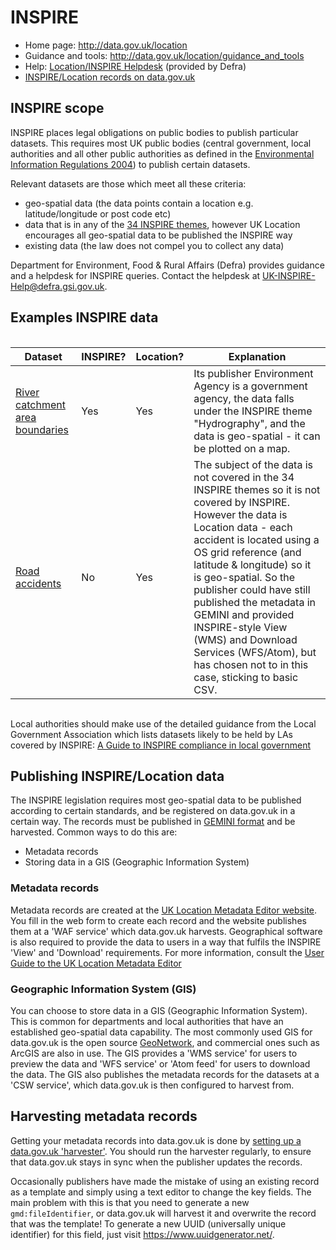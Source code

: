 # INSPIRE

* Home page: <http://data.gov.uk/location>
* Guidance and tools: <http://data.gov.uk/location/guidance_and_tools>
* Help: [Location/INSPIRE Helpdesk](mailto:UK-INSPIRE-Help@defra.gsi.gov.uk) (provided by Defra)
* [INSPIRE/Location records on data.gov.uk](http://data.gov.uk/data/search?UKLP=True)

## INSPIRE scope

INSPIRE places legal obligations on public bodies to publish particular datasets. This requires most UK public bodies (central government, local authorities and all other public authorities as defined in the [Environmental Information Regulations 2004](http://www.legislation.gov.uk/uksi/2004/3391/contents/made)) to publish certain datasets.

Relevant datasets are those which meet all these criteria:

* geo-spatial data (the data points contain a location e.g. latitude/longitude or post code etc)
* data that is in any of the [34 INSPIRE themes](http://inspire.ec.europa.eu/index.cfm/pageid/2/list/7), however UK Location encourages all geo-spatial data to be published the INSPIRE way
* existing data (the law does not compel you to collect any data)

Department for Environment, Food & Rural Affairs (Defra) provides guidance and a helpdesk for INSPIRE queries. Contact the helpdesk at [UK-INSPIRE-Help@defra.gsi.gov.uk](mailto:UK-INSPIRE-Help@defra.gsi.gov.uk).

## Examples INSPIRE data

<div style="height:1px;font-size:1px;">&nbsp;</div>

| Dataset | INSPIRE? | Location? | Explanation |
| ------- | -------- | --------- | ----------- |
| [River catchment area boundaries](http://data.gov.uk/dataset/water-framework-directive-river-waterbody-catchments-wms) | Yes | Yes | Its publisher Environment Agency is a government agency, the data falls under the INSPIRE theme "Hydrography", and the data is geo-spatial - it can be plotted on a map. |
| [Road accidents](http://data.gov.uk/dataset/road-accidents-safety-data) | No | Yes | The subject of the data is not covered in the 34 INSPIRE themes so it is not covered by INSPIRE. However the data is Location data - each accident is located using a OS grid reference (and latitude & longitude) so it is geo-spatial. So the publisher could have still published the metadata in GEMINI and provided INSPIRE-style View (WMS) and Download Services (WFS/Atom), but has chosen not to in this case, sticking to basic CSV.|

<div style="height:1px;font-size:1px;">&nbsp;</div>

Local authorities should make use of the detailed guidance from the Local Government Association which lists datasets likely to be held by LAs covered by INSPIRE: [A Guide to INSPIRE compliance in local government](http://www.local.gov.uk/c/document_library/get_file?uuid=ba19b779-eb8d-404c-af07-25ecd921aed9)

## Publishing INSPIRE/Location data

The INSPIRE legislation requires most geo-spatial data to be published according to certain standards, and be registered on data.gov.uk in a certain way. The records must be published in [GEMINI format](xxx) and be harvested. Common ways to do this are:

* Metadata records
* Storing data in a GIS (Geographic Information System)

### Metadata records

Metadata records are created at the [UK Location Metadata Editor website](https://locationmde.data.gov.uk/). You fill in the web form to create each record and the website publishes them at a 'WAF service' which data.gov.uk harvests. Geographical software is also required to provide the data to users in a way that fulfils the INSPIRE 'View' and 'Download' requirements. For more information, consult the [User Guide to the UK Location Metadata Editor](https://data.gov.uk/sites/default/files/library/Metadata%20Editor%20User%20Guide.pdf)

### Geographic Information System (GIS)

You can choose to store data in a GIS (Geographic Information System). This is common for departments and local authorities that have an established geo-spatial data capability. The most commonly used GIS for data.gov.uk is the open source [GeoNetwork](http://geonetwork-opensource.org/), and commercial ones such as ArcGIS are also in use. The GIS provides a 'WMS service' for users to preview the data and 'WFS service' or 'Atom feed' for users to download the data. The GIS also publishes the metadata records for the datasets at a 'CSW service', which data.gov.uk is then configured to harvest from.

## Harvesting metadata records

Getting your metadata records into data.gov.uk is done by [setting up a data.gov.uk 'harvester'](xxx). You should run the harvester regularly, to ensure that data.gov.uk stays in sync when the publisher updates the records.

Occasionally publishers have made the mistake of using an existing record as a template and simply using a text editor to change the key fields. The main problem with this is that you need to generate a new `gmd:fileIdentifier`, or data.gov.uk will harvest it and overwrite the record that was the template! To generate a new UUID (universally unique identifier) for this field, just visit <https://www.uuidgenerator.net/>.
